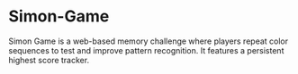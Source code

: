 # Simon-Game
Simon Game is a web-based memory challenge where players repeat color sequences to test and improve pattern recognition. It features a persistent highest score tracker.
